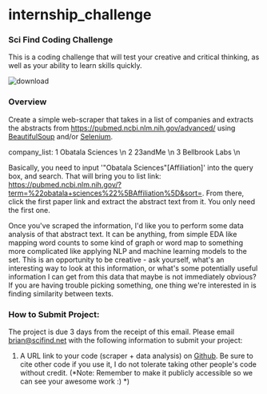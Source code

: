 # internship_challenge
### Sci Find Coding Challenge ###

This is a coding challenge that will test your creative and critical thinking, as well as your ability to learn skills quickly. 

![download](https://user-images.githubusercontent.com/43942774/82876787-32359980-9eee-11ea-8632-1e835a682014.png)


### Overview ###
Create a simple web-scraper that takes in a list of companies and extracts the abstracts from https://pubmed.ncbi.nlm.nih.gov/advanced/ using [BeautifulSoup](https://programminghistorian.org/en/lessons/intro-to-beautiful-soup) and/or [Selenium](https://www.geeksforgeeks.org/selenium-python-tutorial/). 

company_list:
1 Obatala Sciences \n
2 23andMe \n
3 Bellbrook Labs \n

Basically, you need to input '"Obatala Sciences"[Affiliation]' into the query box, and search. That will bring you to list link: https://pubmed.ncbi.nlm.nih.gov/?term=%22obatala+sciences%22%5BAffiliation%5D&sort=. From there, click the first paper link and extract the abstract text from it. You only need the first one.

Once you've scraped the information, I'd like you to perform some data analysis of that abstract text. It can be anything, from simple EDA like mapping word counts to some kind of graph or word map to something more complicated like applying NLP and machine learning models to the set. This is an opportunity to be creative - ask yourself, what's an interesting way to look at this information, or what's some potentially useful information I can get from this data that maybe is not immediately obvious? If you are having trouble picking something, one thing we're interested in is finding similarity between texts. 


### How to Submit Project: ###
The project is due 3 days from the receipt of this email. Please email brian@scifind.net with the following information to submit your project:

  1. A URL link to your code (scraper + data analysis) on [Github](https://github.com/). Be sure to cite other code if you use it, I do not tolerate taking other people's code without credit. (*Note: Remember to make it publicly accessible so we can see your awesome work :) *)
